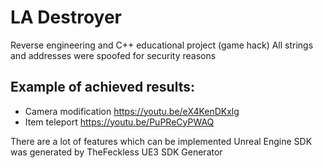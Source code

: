 # LA Destroyer

Reverse engineering and C++ educational project (game hack)
All strings and addresses were spoofed for security reasons

## Example of achieved results:
  * Camera modification https://youtu.be/eX4KenDKxlg
  * Item teleport https://youtu.be/PuPReCyPWAQ

There are a lot of features which can be implemented
Unreal Engine SDK was generated by TheFeckless UE3 SDK Generator
